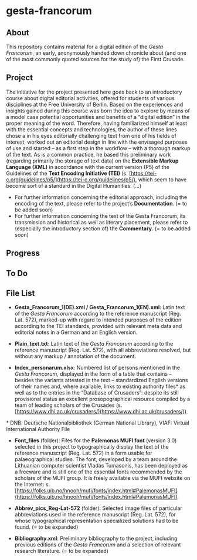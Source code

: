 # gesta-francorum

## About
This repository contains material for a digital edition of the *Gesta Francorum*, an early, anonymously handed down chronicle about (and one of the most commonly quoted sources for the study of) the First Crusade.

## Project
The initiative for the project presented here goes back to an introductory course about digital editorial activities, offered for students of various disciplines at the Free University of Berlin. Based on the experiences and insights gained during this course was born the idea to explore by means of a model case potential opportunities and benefits of a “digital edition” in the proper meaning of the word. Therefore, having familiarized himself at least with the essential concepts and technologies, the author of these lines chose a in his eyes editorially challenging text from one of his fields of interest, worked out an editorial design in line with the envisaged purposes of use and started – as a first step in the workflow – with a thorough markup of the text. As is a common practice, he based this preliminary work (regarding primarily the storage of text data) on the **Extensible Markup Language (XML)** in accordance with the current version (P5) of the Guidelines of the **Text Encoding Initiative (TEI)** (s. [https://tei-c.org/guidelines/p5/](https://tei-c.org/guidelines/p5/), which seem to have become sort of a standard in the Digital Humanities. (...)
* For further information concerning the editorial approach, including the encoding of the text, please refer to the project’s **Documentation**. (= to be added soon)
* For further information concerning the text of the Gesta Francorum, its transmission and historical as well as literary placement, please refer to (especially the introductory section of) the **Commentary**. (= to be added soon)

## Progress

## To Do

## File List

* **Gesta_Francorum_1(DE).xml / Gesta_Francorum_1(EN).xml**: 
Latin text of the *Gesta Francorum* according to the reference manuscript (Reg. Lat. 572), marked-up with regard to intended purposes of the edition according to the TEI standards, provided with relevant meta data and editorial notes in a German and an English version.

* **Plain_text.txt**:
Latin text of the *Gesta Francorum* according to the reference manuscript (Reg. Lat. 572), with all abbreviations resolved, but without any markup / annotation of the document.

* **Index_personarum.xlsx**: 
Numbered list of persons mentioned in the *Gesta Francorum*, displayed in the form of a table that contains – besides the variants attested in the text – standardized English versions of their names and, where available, links to existing authority files\* as well as to the entries in the “Database of Crusaders”: despite its still provisional status an excellent prosopographical resource compiled by a team of leading scholars of the Crusades (s. [https://www.dhi.ac.uk/crusaders/](https://www.dhi.ac.uk/crusaders/)).

\* DNB: Deutsche Nationalbibliothek (German National Library), VIAF: Virtual International Authority File

* **Font_files** (folder): 
Files for the **Palemonas MUFI font** (version 3.0) selected in this project to typographically display the text of the reference manuscript (Reg. Lat. 572) in a form usable for palaeographical studies. The font, developed by a team around the Lithuanian computer scientist Vladas Tumasonis, has been deployed as a freeware and is still one of the essential fonts recommended by the scholars of the MUFI group. It is freely available via the MUFI website on the Internet: s. [https://folks.uib.no/hnooh/mufi/fonts/index.html#PalemonasMUFI](https://folks.uib.no/hnooh/mufi/fonts/index.html#PalemonasMUFI).

* **Abbrev_pics_Reg-Lat-572** (folder):
Selected image files of particular abbreviations used in the reference manuscript (Reg. Lat. 572), for whose typographical representation specialized solutions had to be found. (= to be expanded)

* **Bibliography.xml**:
Preliminary bibliography to the project, including previous editions of the *Gesta Francorum* and a selection of relevant research literature. (= to be expanded)
